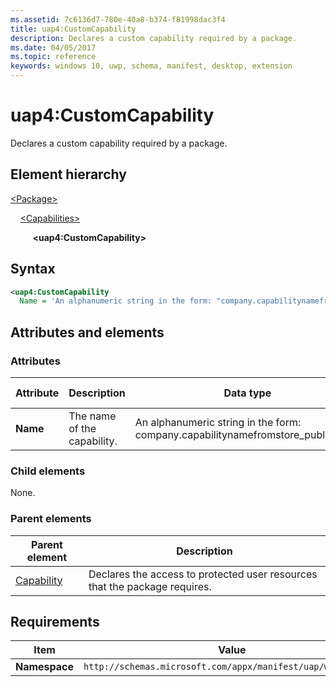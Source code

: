 ```yaml
---
ms.assetid: 7c6136d7-780e-40a8-b374-f81998dac3f4
title: uap4:CustomCapability
description: Declares a custom capability required by a package.
ms.date: 04/05/2017
ms.topic: reference
keywords: windows 10, uwp, schema, manifest, desktop, extension 
---
```


# uap4:CustomCapability

Declares a custom capability required by a package.

## Element hierarchy

[\<Package\>](element-package.md)

&nbsp;&nbsp;&nbsp;&nbsp;[\<Capabilities\>](element-capabilities.md)

&nbsp;&nbsp;&nbsp;&nbsp; &nbsp;&nbsp;&nbsp;&nbsp;**\<uap4:CustomCapability\>**

## Syntax

```xml
<uap4:CustomCapability
  Name = 'An alphanumeric string in the form: "company.capabilitynamefromstore_publisherId".' >
```

## Attributes and elements

### Attributes

| Attribute | Description | Data type | Required | Default value |
|-|-|-|-|-|
| **Name** | The name of the capability. | An alphanumeric string in the form: company.capabilitynamefromstore_publisherId.  | Yes |  |

### Child elements

None.

### Parent elements

| Parent element | Description |
|-|-|
| [Capability](element-capabilities.md) | Declares the access to protected user resources that the package requires. |

## Requirements

| Item | Value |
|--|--|
| **Namespace** | `http://schemas.microsoft.com/appx/manifest/uap/windows10/4` |

